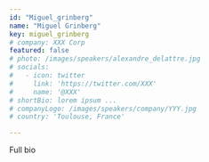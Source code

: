```yaml
---
id: "Miguel_grinberg"
name: "Miguel Grinberg"
key: miguel_grinberg
# company: XXX Corp
featured: false
# photo: /images/speakers/alexandre_delattre.jpg
# socials:
#   - icon: twitter
#     link: 'https://twitter.com/XXX'
#     name: '@XXX'
# shortBio: lorem ipsum ...
# companyLogo: /images/speakers/company/YYY.jpg
# country: 'Toulouse, France'

---
```


Full bio